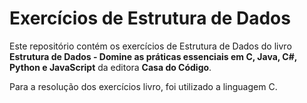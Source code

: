 # Exercícios de Estrutura de Dados

Este repositório contém os exercícios de Estrutura de Dados do livro **Estrutura de Dados - Domine as práticas essenciais em C, Java, C#, Python e JavaScript** da editora **Casa do Código**.

Para a resolução dos exercícios livro, foi utilizado a linguagem C.